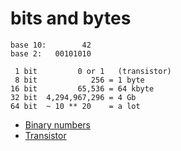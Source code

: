 # bits and bytes


```
base 10:        42
base 2:   00101010

 1 bit         0 or 1   (transistor)
 8 bit            256 = 1 byte
16 bit         65,536 = 64 kbyte
32 bit  4,294,967,296 = 4 Gb
64 bit  ~ 10 ** 20    = a lot
```

* [Binary numbers](https://en.wikipedia.org/wiki/Binary_number)
* [Transistor](https://en.wikipedia.org/wiki/Transistor)




